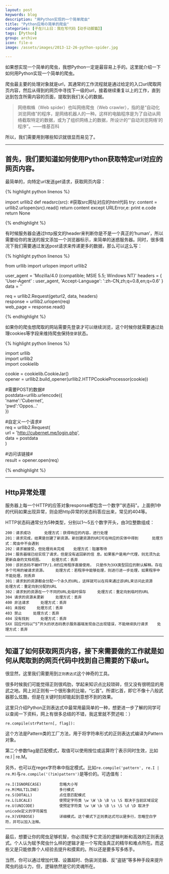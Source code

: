 ```yaml
---
layout: post
keywords: blog
description: "用Python实现的一个简单爬虫"
title: "Python应用の简单的爬虫"
categories: [子在川上曰：我在写代码【动手动脚篇】]
tags: [Python]
group: archive
icon: file-o
image: /assets/images/2013-12-26-python-spider.jpg

---
```


如果想实现一个简单的爬虫，我想Python一定是最容易上手的。这里就介绍一下如何用Python实现一个简单的爬虫。

爬虫最主要的处理对象就是url，其通常的工作流程就是通过给定的入口url爬取网页内容，然后从得到的网页中寻找下一级的url，接着继续重复以上的工作，直到达到包含所需内容的页面，提取到我们关心的数据。

>网络蜘蛛（Web spider）也叫网络爬虫（Web crawler），指的是“自动化浏览网络”的程序，是网络机器人的一种。这样的电脑程序是为了自动从网络截取特定的数据，或<!-- more -->为了组织网络上的数据，所设计的“‘自动浏览网络’的程序”。——维基百科

所以，我们需要用到哪些知识就很显而易见了。

---

## 首先，我们要知道如何使用Python获取特定url对应的网页内容。

最简单的，向特定url发送get请求，获取网页内容：

{% highlight python linenos %}

import urllib2
def readsrc(src):
#获取src网址对应的html代码
    try:
        content = urllib2.urlopen(src).read()
        return content
    except URLError,e:
        print e.code
        return None
        	
{% endhighlight %}
        	
  
有时候服务器会通过http报文的header来判断你是不是一个真正的‘human’，所以需要给你的发送的报文添加一个浏览器标示，来简单的迷惑服务器。同时，很多情况下我们需要通过发送post请求来传递更多的数据，那么可以这么写：

{% highlight python linenos %}

from urllib import urlopen
import urllib2

user_agent = 'Mozilla/4.0 (compatible; MSIE 5.5; Windows NT)' 
headers = { 'User-Agent' : user_agent, 'Accept-Language': ':zh-CN,zh;q=0.8,en;q=0.6' } 
data = '' 
	
req = urllib2.Request(geturl2, data, headers)    
response = urllib2.urlopen(req)    
web_page = response.read() 
	
{% endhighlight %}
	
	
如果你的爬虫想爬取的网站需要先登录才可以继续浏览，这个时候你就需要通过处理cookies等字段来维持爬虫保持`登录`状态。

{% highlight python linenos %}

import urllib    
import urllib2  
import cookielib  
  
cookie = cookielib.CookieJar()    
opener = urllib2.build_opener(urllib2.HTTPCookieProcessor(cookie))  
  
#需要POST的数据#  
postdata=urllib.urlencode({    
'name':'Cubernet',    
'pwd':'Oppos...'    
})  
	  
#自定义一个请求#  
req = urllib2.Request(    
url = 'http://cubernet.me/login.php',    
data = postdata  
) 
	   
#访问该链接#  
result = opener.open(req）
	
{% endhighlight %}


---

## Http异常处理

服务器上每一个HTTP的应答对象response都包含一个数字"状态码"。上面例1中的代码如果出现异常，则会把http异常的状态码答应出来，常见的404等。

HTTP状态码通常分为5种类型，分别以1～5五个数字开头，由3位整数组成：

	200：请求成功      处理方式：获得响应的内容，进行处理 
	201：请求完成，结果是创建了新资源。新创建资源的URI可在响应的实体中得到    	处理方式：爬虫中不会遇到 
	202：请求被接受，但处理尚未完成    处理方式：阻塞等待 
	204：服务器端已经实现了请求，但是没有返回新的信 息。如果客户是用户代理，则无须为此更新自身的文档视图。    处理方式：丢弃
	300：该状态码不被HTTP/1.0的应用程序直接使用， 只是作为3XX类型回应的默认解释。存在多个可用的被请求资源。    处理方式：若程序中能够处理，则进行进一步处理，如果程序中不能处理，则丢弃
	301：请求到的资源都会分配一个永久的URL，这样就可以在将来通过该URL来访问此资源    处理方式：重定向到分配的URL
	302：请求到的资源在一个不同的URL处临时保存     处理方式：重定向到临时的URL 
	304 请求的资源未更新     处理方式：丢弃 
	400 非法请求     处理方式：丢弃 
	401 未授权     处理方式：丢弃 
	403 禁止     处理方式：丢弃 
	404 没有找到     处理方式：丢弃 
	5XX 回应代码以“5”开头的状态码表示服务器端发现自己出现错误，不能继续执行请求    处理方式：丢弃
	
---

## 知道了如何获取网页内容，接下来需要做的工作就是如何从爬取到的网页代码中找到自己需要的下级url。

很显然，这里我们需要用到`正则表达式`这个神奇的工具。

很多时候我们可能觉得正则很鸡肋，学起来知识点比较琐碎，但又没有很明显的用武之地。网上对正则有一个很形象的比喻，“匕首”。所谓匕首，即它不像十八般武器那么炫酷，但是在关键时刻却能起到意想不到的效果。

这里只介绍Python正则表达式中最常用最简单的一种，想更进一步了解的同学可以查阅一下资料，网上有很多总结的不错，我这里就不赘述啦：）

`re.compile(strPattern[, flag]):`

这个方法是Pattern类的工厂方法，用于将字符串形式的正则表达式编译为Pattern对象。

第二个参数flag是匹配模式，取值可以使用按位或运算符'|'表示同时生效，比如re.I | re.M。

另外，也可以在regex字符串中指定模式。比如`re.compile('pattern', re.I | re.M)`与`re.compile('(?im)pattern')`是等价的。可选值有：

	re.I(IGNORECASE)		忽略大小写
	re.M(MULTILINE)			多行模式
	re.S(DOTALL)			点任意匹配模式
	re.L(LOCALE)			使预定字符类 \w \W \b \B \s \S 取决于当前区域设定
	re.U(UNICODE)			使预定字符类 \w \W \b \B \s \S \d \D 取决于unicode定义的字符属性
	re.X(VERBOSE)			详细模式。这个模式下正则表达式可以是多行，忽略空白字符，并可以加入注释。
	
---

最后，想要让你的爬虫足够机智，你必须赋予它灵活的逻辑判断和高效的正则表达式。个人认为赋予爬虫什么样的逻辑才是一个写爬虫真正的精华和难点所在。而这些又是只能依靠个人经验去提升和摸索的。所以还是要多写多练手。

当然，你可以通过增加代理、设置超时、伪装浏览器、反“盗链”等多种手段来提升爬虫的战斗力，但，逻辑依然是它的灵魂所在。





